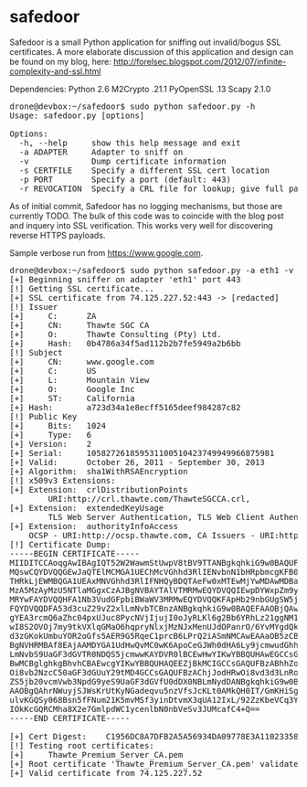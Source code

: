 safedoor
========

Safedoor is a small Python application for sniffing out invalid/bogus SSL certificates.  A more elaborate discussion of this application and design can be found on my blog, here: http://forelsec.blogspot.com/2012/07/infinite-complexity-and-ssl.html

Dependencies:
	Python 2.6
	M2Crypto .21.1
	PyOpenSSL .13
	Scapy 2.1.0

<pre>
drone@devbox:~/safedoor$ sudo python safedoor.py -h
Usage: safedoor.py [options]

Options:
  -h, --help     show this help message and exit
  -a ADAPTER     Adapter to sniff on
  -v             Dump certificate information
  -s CERTFILE    Specify a different SSL cert location
  -p PORT        Specify a port (default: 443)
  -r REVOCATION  Specify a CRL file for lookup; give full path
</pre>

As of initial commit, Safedoor has no logging mechanisms, but those are currently TODO.  The bulk of this code
was to coincide with the blog post and inquery into SSL verification.  This works very well for discovering 
reverse HTTPS payloads.

Sample verbose run from https://www.google.com.  

<pre>
drone@devbox:~/safedoor$ sudo python safedoor.py -a eth1 -v -r ~/safedoor/client.pem
[+] Beginning sniffer on adapter 'eth1' port 443
[!] Getting SSL certificate...
[+] SSL certificate from 74.125.227.52:443 -> [redacted]
[!] Issuer
[+]		C:		ZA
[+]		CN:		Thawte SGC CA
[+]		O:		Thawte Consulting (Pty) Ltd.
[+]		Hash:	0b4786a34f5ad112b2b7fe5949a2b6bb
[!] Subject
[+]		CN:		www.google.com
[+]		C:		US
[+]		L:		Mountain View
[+]		O:		Google Inc
[+]		ST:		California
[+]	Hash:		a723d34a1e8ecff5165deef984287c82
[!] Public Key
[+]		Bits:	1024
[+]		Type:	6
[+] Version:	2
[+] Serial:		105827261859531100510423749949966875981
[+] Valid:		October 26, 2011 - September 30, 2013
[+] Algorithm:	sha1WithRSAEncryption
[!] x509v3 Extensions:
[+] Extension:  crlDistributionPoints
		URI:http://crl.thawte.com/ThawteSGCCA.crl, 
[+] Extension:  extendedKeyUsage
		TLS Web Server Authentication, TLS Web Client Authentication, Netscape Server Gated Crypto
[+] Extension:  authorityInfoAccess
	OCSP - URI:http://ocsp.thawte.com, CA Issuers - URI:http://www.thawte.com/repository/Thawte_SGC_CA.crt, 
[!] Certificate Dump:
-----BEGIN CERTIFICATE-----
MIIDITCCAoqgAwIBAgIQT52W2WawmStUwpV8tBV9TTANBgkqhkiG9w0BAQUFADBM
MQswCQYDVQQGEwJaQTElMCMGA1UEChMcVGhhd3RlIENvbnN1bHRpbmcgKFB0eSkg
THRkLjEWMBQGA1UEAxMNVGhhd3RlIFNHQyBDQTAeFw0xMTEwMjYwMDAwMDBaFw0x
MzA5MzAyMzU5NTlaMGgxCzAJBgNVBAYTAlVTMRMwEQYDVQQIEwpDYWxpZm9ybmlh
MRYwFAYDVQQHFA1Nb3VudGFpbiBWaWV3MRMwEQYDVQQKFApHb29nbGUgSW5jMRcw
FQYDVQQDFA53d3cuZ29vZ2xlLmNvbTCBnzANBgkqhkiG9w0BAQEFAAOBjQAwgYkC
gYEA3rcmQ6aZhc04pxUJuc8PycNVjIjujI0oJyRLKl6g2Bb6YRhLz21ggNM1QDJy
wI8S2OVOj7my9tkVXlqGMaO6hqpryNlxjMzNJxMenUJdOPanrO/6YvMYgdQkRn8B
d3zGKokUmbuYOR2oGfs5AER9G5RqeC1prcB6LPrQ2iASmNMCAwEAAaOB5zCB5DAM
BgNVHRMBAf8EAjAAMDYGA1UdHwQvMC0wK6ApoCeGJWh0dHA6Ly9jcmwudGhhd3Rl
LmNvbS9UaGF3dGVTR0NDQS5jcmwwKAYDVR0lBCEwHwYIKwYBBQUHAwEGCCsGAQUF
BwMCBglghkgBhvhCBAEwcgYIKwYBBQUHAQEEZjBkMCIGCCsGAQUFBzABhhZodHRw
Oi8vb2NzcC50aGF3dGUuY29tMD4GCCsGAQUFBzAChjJodHRwOi8vd3d3LnRoYXd0
ZS5jb20vcmVwb3NpdG9yeS9UaGF3dGVfU0dDX0NBLmNydDANBgkqhkiG9w0BAQUF
AAOBgQAhrNWuyjSJWsKrUtKyNGadeqvu5nzVfsJcKLt0AMkQH0IT/GmKHiSgAgDp
ulvKGQSy068Bsn5fFNum21K5mvMSf3yinDtvmX3qUA12IxL/92ZzKbeVCq3Yi7Le
IOkKcGQRCMha8X2e7GmlpdWC1ycenlbN0nbVeSv3JUMcafC4+Q==
-----END CERTIFICATE-----

[+] Cert Digest:	C1956DC8A7DFB2A5A56934DA09778E3A11023358
[!] Testing root certificates:
[+]		Thawte_Premium_Server_CA.pem
[+] Root certificate 'Thawte_Premium_Server_CA.pem' validates this certificate
[+] Valid certificate from 74.125.227.52
</pre>
